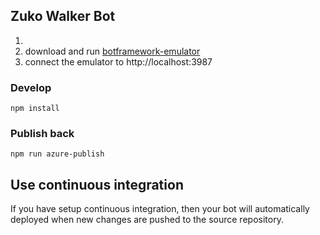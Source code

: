 ## Zuko Walker Bot

1.
1. download and run [botframework-emulator](https://emulator.botframework.com/)
1. connect the emulator to http://localhost:3987

### Develop
```
npm install
```
### Publish back

```
npm run azure-publish
```

## Use continuous integration

If you have setup continuous integration, then your bot will automatically deployed when new changes are pushed to the source repository.



